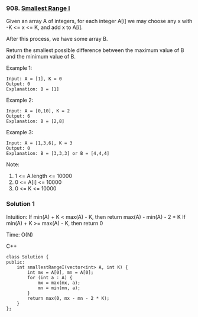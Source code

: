 ### 908\. [Smallest Range I](https://leetcode.com/problems/smallest-range-i/)

Given an array A of integers, for each integer A[i] we may choose any x with -K <= x <= K, and add x to A[i].

After this process, we have some array B.

Return the smallest possible difference between the maximum value of B and the minimum value of B.


Example 1:
```
Input: A = [1], K = 0
Output: 0
Explanation: B = [1]
```

Example 2:
```
Input: A = [0,10], K = 2
Output: 6
Explanation: B = [2,8]
```

Example 3:
```
Input: A = [1,3,6], K = 3
Output: 0
Explanation: B = [3,3,3] or B = [4,4,4]
```
 
Note:

1. 1 <= A.length <= 10000
2. 0 <= A[i] <= 10000
3. 0 <= K <= 10000


### Solution 1

Intuition:
If min(A) + K < max(A) - K, then return max(A) - min(A) - 2 * K
If min(A) + K >= max(A) - K, then return 0

Time: O(N)

C++

```
class Solution {
public:
    int smallestRangeI(vector<int> A, int K) {
        int mx = A[0], mn = A[0];
        for (int a : A) {
        	mx = max(mx, a);
        	mn = min(mn, a);
        }
        return max(0, mx - mn - 2 * K);
    }
};
```
